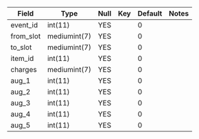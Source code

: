 **Field**|**Type**|**Null**|**Key**|**Default**|**Notes**
-----|-----|-----|-----|-----|-----
event\_id|int(11)|YES| |0| 
from\_slot|mediumint(7)|YES| |0| 
to\_slot|mediumint(7)|YES| |0| 
item\_id|int(11)|YES| |0| 
charges|mediumint(7)|YES| |0| 
aug\_1|int(11)|YES| |0| 
aug\_2|int(11)|YES| |0| 
aug\_3|int(11)|YES| |0| 
aug\_4|int(11)|YES| |0| 
aug\_5|int(11)|YES| |0| 